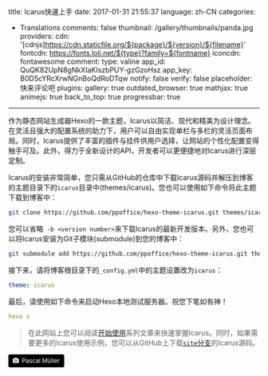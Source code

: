 title: Icarus快速上手
date: 2017-01-31 21:55:37
language: zh-CN
categories:
- Translations
comments: false
thumbnail: /gallery/thumbnails/panda.jpg
providers:
    cdn: '[cdnjs]https://cdn.staticfile.org/${package}/${version}/${filename}'
    fontcdn: https://fonts.loli.net/${type}?family=${fontname}
    iconcdn: fontawesome
comment:
    type: valine
    app_id: QuQK82UpN8gNkXIaKIszbPUY-gzGzoHsz
    app_key: B0D5cYRcXrwNGnBoQdRoDTqw
    notify: false
    verify: false
    placeholder: 快来评论吧
plugins:
    gallery: true
    outdated_browser: true
    mathjax: true
    animejs: true
    back_to_top: true
    progressbar: true
---
作为静态网站生成器Hexo的一款主题，Icarus以简洁、现代和精美为设计理念。在灵活且强大的配置系统的助力下，用户可以自由实现单栏与多栏的灵活页面布局。同时，Icarus提供了丰富的插件与挂件供用户选择，让网站的个性化配置变得触手可及。此外，得力于全新设计的API，开发者可以更便捷地对Icarus进行深层定制。
<!-- more -->

Icarus的安装非常简单，您只需从GitHub的仓库中下载Icarus源码并解压到博客的主题目录下的`icarus`目录中(themes/icarus)。您也可以使用如下命令将此主题下载到博客中：

```bash
git clone https://github.com/ppoffice/hexo-theme-icarus.git themes/icarus -b <version number>
```

您可以省略` -b <version number>`来下载Icarus的最新开发版本。另外，您也可以将Icarus安装为Git子模块(submodule)到您的博客中：

```bash
git submodule add https://github.com/ppoffice/hexo-theme-icarus.git themes/icarus
```

接下来，请将博客根目录下的`_config.yml`中的主题设置改为`icarus`：

```yaml
theme: icarus
```

最后，请使用如下命令来启动Hexo本地测试服务器。祝您下笔如有神！

```yaml
hexo s
```

> 在此网站上您可以阅读[开始使用](/hexo-theme-icarus/tags/Getting-Started/)系列文章来快速掌握Icarus。同时，如果需要更多的Icarus使用示例，您可以从GitHub上下载[`site`分支](https://github.com/ppoffice/hexo-theme-icarus/tree/site)的Icarus源码。

<a style="background-color:black;color:white;text-decoration:none;padding:4px 6px;font-size:12px;line-height:1.2;display:inline-block;border-radius:3px" href="https://unsplash.com/@millerthachiller?utm_medium=referral&amp;utm_campaign=photographer-credit&amp;utm_content=creditBadge" target="_blank" rel="noopener noreferrer" title="Download free do whatever you want high-resolution photos from Pascal Müller"><span style="display:inline-block;padding:2px 3px"><svg xmlns="http://www.w3.org/2000/svg" style="height:12px;width:auto;position:relative;vertical-align:middle;top:-1px;fill:white" viewBox="0 0 32 32"><title>unsplash-logo</title><path d="M20.8 18.1c0 2.7-2.2 4.8-4.8 4.8s-4.8-2.1-4.8-4.8c0-2.7 2.2-4.8 4.8-4.8 2.7.1 4.8 2.2 4.8 4.8zm11.2-7.4v14.9c0 2.3-1.9 4.3-4.3 4.3h-23.4c-2.4 0-4.3-1.9-4.3-4.3v-15c0-2.3 1.9-4.3 4.3-4.3h3.7l.8-2.3c.4-1.1 1.7-2 2.9-2h8.6c1.2 0 2.5.9 2.9 2l.8 2.4h3.7c2.4 0 4.3 1.9 4.3 4.3zm-8.6 7.5c0-4.1-3.3-7.5-7.5-7.5-4.1 0-7.5 3.4-7.5 7.5s3.3 7.5 7.5 7.5c4.2-.1 7.5-3.4 7.5-7.5z"></path></svg></span><span style="display:inline-block;padding:2px 3px">Pascal Müller</span></a>